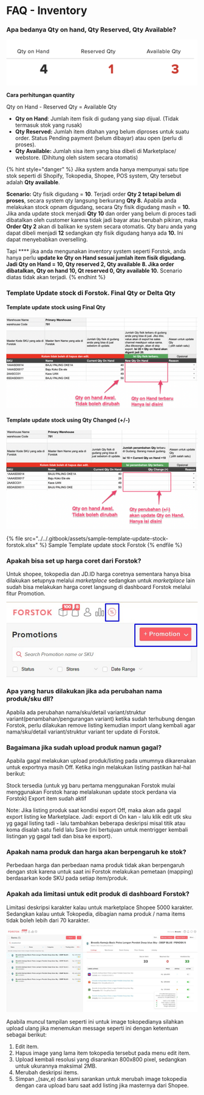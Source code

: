 # FAQ - Inventory

### Apa bedanya Qty on hand, Qty Reserved, Qty Available?

![](../../.gitbook/assets/qty-type-in-forstok.png)

**Cara perhitungan quantity** &#x20;

Qty on Hand - Reserved Qty = Available Qty

* **Qty on Hand**: Jumlah item fisik di gudang yang siap dijual. (Tidak termasuk stok yang rusak)
* **Qty Reserved:** Jumlah item ditahan yang belum diproses untuk suatu order. Status Pending payment (belum dibayar) atau open (perlu di proses).
* **Qty Available:** Jumlah sisa item yang bisa dibeli di Marketplace/ webstore. (Dihitung oleh sistem secara otomatis)&#x20;

{% hint style="danger" %}
Jika system anda hanya mempunyai satu tipe stok seperti di Shopify, Tokopedia, Shopee, POS system, Qty tersebut adalah **Qty available**.&#x20;

**Scenario:** Qty fisik digudang = **10**. Terjadi order **Qty 2 tetapi belum di proses**, secara system qty langsung berkurang **Qty 8.** Apabila anda melakukan stock opnam digudang, secara Qty fisik digudang masih = **10.** Jika anda update stock menjadi  **Qty** **10** dan order yang belum di proces tadi dibatalkan oleh customer karena tidak jadi bayar atau berubah pikiran, maka **Order Qty 2** akan di balikan ke system secara otomatis. Qty baru anda yang dapat dibeli menjadi **12** sedangkan qty fisik digudang hanya ada **10.** Ini dapat menyebabkan overselling.&#x20;

Tapi **** jika anda mengunakan inventory system seperti Forstok, anda hanya perlu **update ke Qty on Hand sesuai jumlah item fisik digudang. Jadi Qty on Hand = 10, Qty reserved 2, Qty available 8. Jika order dibatalkan, Qty on hand 10, Qt reserved 0, Qty available 10.** Scenario diatas tidak akan terjadi.&#x20;
{% endhint %}

### Template Update stock di Forstok. Final Qty or Delta Qty

#### Template update stock using Final Qty

![Template update stock using Qty Final](<../../.gitbook/assets/qty-update-final (1).png>)

#### Template update stock using Qty Changed (+/-)

![Template update stock using Qty Changed](../../.gitbook/assets/qty-update-delta.png)

{% file src="../../.gitbook/assets/sample-template-update-stock-forstok.xlsx" %}
Sample Template update stock Forstok
{% endfile %}

### **Apakah bisa set up harga coret dari Forstok?**

Untuk shopee, tokopedia dan JD.ID harga coretnya sementara hanya bisa dilakukan setupnya melalui _marketplace_ sedangkan untuk _marketplace_ lain sudah bisa melakukan harga coret langsung di dashboard Forstok melalui fitur Promotion.

![Fitur Promosi harga coret di dashboard Forstok](<../../.gitbook/assets/WhatsApp Image 2022-03-15 at 11.47.57.jpeg>)

### Apa yang harus dilakukan jika ada perubahan nama produk/sku dll?

Apabila ada perubahan nama/sku/detail variant/struktur variant(penambahan/pengurangan variant) ketika sudah terhubung dengan Forstok, perlu dilakukan remove listing kemudian import ulang kembali agar nama/sku/detail variant/struktur variant ter update di Forstok.

### **Bagaimana jika sudah upload produk namun gagal?**

Apabila gagal melakukan upload produk/listing pada umumnya dikarenakan untuk exportnya masih Off. Ketika ingin melakukan listing pastikan hal-hal berikut:

Stock tersedia (untuk yg baru pertama menggunakan Forstok mulai menggunakan Forstok harap melalakunan update stock perdana via Forstok) Export item sudah aktif

Note: Jika listing produk saat kondisi export Off, maka akan ada gagal export listing ke Marketplace. Jadi: export di On kan - lalu klik edit utk sku yg gagal listing tadi - lalu tambahkan beberapa deskripsi misal titik atau koma disalah satu field lalu Save (ini bertujuan untuk mentrigger kembali listingan yg gagal tadi dan bisa ke export).

### Apakah nama produk dan harga akan berpengaruh ke stok?

Perbedaan harga dan perbedaan nama produk tidak akan berpengaruh dengan stok karena untuk saat ini Forstok melakukan pemetaan (mapping) berdasarkan kode SKU pada setiap item/produk.

### **Apakah ada limitasi untuk edit produk di dashboard Forstok?**

Limitasi deskripsi karakter kalau untuk marketplace Shopee  5000 karakter. Sedangkan kalau untuk Tokopedia, dibagian nama produk / nama items tidak boleh lebih dari 70 karakter.

![Tampilan edit product Forstok.](<../../.gitbook/assets/tampilan edit item.png>)

Apabila muncul tampilan seperti ini untuk image tokopedianya silahkan upload ulang jika menemukan message seperti ini dengan ketentuan sebagai berikut:

1. Edit item.
2. Hapus image yang lama item tokopedia tersebut pada menu edit item.
3. Upload kembali resolusi yang disarankan 800x800 pixel, sedangkan untuk ukurannya maksimal 2MB.
4. Merubah deskripsi items.
5. Simpan _(sav_e) dan kami sarankan untuk merubah image tokopedia dengan cara upload baru saat add listing jika masternya dari Shopee.
